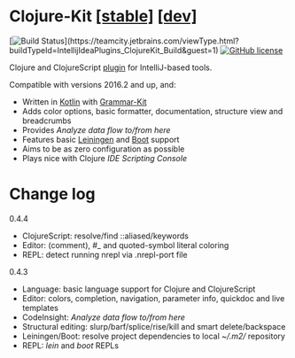 
Clojure-Kit [[stable]](../../releases) [[dev]](https://teamcity.jetbrains.com/guestAuth/app/rest/builds/buildType:IntellijIdeaPlugins_ClojureKit_Build,status:SUCCESS/artifacts/content/ClojureKit.zip-*.zip)
==================
[![Build Status](https://teamcity.jetbrains.com/app/rest/builds/buildType:(id:IntellijIdeaPlugins_ClojureKit_Build)/statusIcon.svg?guest=1)](https://teamcity.jetbrains.com/viewType.html?buildTypeId=IntellijIdeaPlugins_ClojureKit_Build&guest=1)
[![GitHub license](https://img.shields.io/badge/license-Apache%20License%202.0-blue.svg?style=flat)](http://www.apache.org/licenses/LICENSE-2.0)

Clojure and ClojureScript [plugin](https://plugins.jetbrains.com/plugin/8636) for IntelliJ-based tools.

Compatible with versions 2016.2 and up, and:
* Written in [Kotlin](https://github.com/JetBrains/kotlin) with [Grammar-Kit](https://github.com/JetBrains/Grammar-Kit)
* Adds color options, basic formatter, documentation, structure view and breadcrumbs   
* Provides *Analyze data flow to/from here*   
* Features basic [Leiningen](https://github.com/technomancy/leiningen) and [Boot](https://github.com/boot-clj/boot) support
* Aims to be as zero configuration as possible
* Plays nice with Clojure *IDE Scripting Console*


Change log
==========
0.4.4

* ClojureScript: resolve/find ::aliased/keywords
* Editor: (comment), #_ and quoted-symbol literal coloring
* REPL: detect running nrepl via .nrepl-port file

0.4.3

* Language: basic language support for Clojure and ClojureScript
* Editor: colors, completion, navigation, parameter info, quickdoc and live templates
* CodeInsight: *Analyze data flow to/from here*
* Structural editing: slurp/barf/splice/rise/kill and smart delete/backspace
* Leiningen/Boot: resolve project dependencies to local *~/.m2/* repository
* REPL: *lein* and *boot* REPLs
